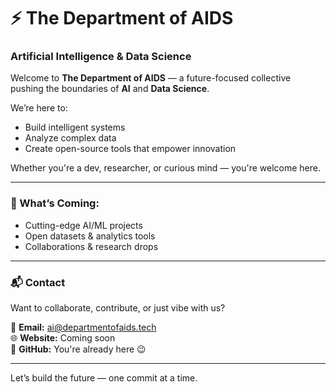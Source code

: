 # ⚡ The Department of AIDS  
### Artificial Intelligence & Data Science

Welcome to **The Department of AIDS** — a future-focused collective pushing the boundaries of **AI** and **Data Science**.

We’re here to:
- Build intelligent systems
- Analyze complex data
- Create open-source tools that empower innovation

Whether you're a dev, researcher, or curious mind — you're welcome here.

---

### 🚀 What’s Coming:
- Cutting-edge AI/ML projects
- Open datasets & analytics tools
- Collaborations & research drops

---

### 📬 Contact
Want to collaborate, contribute, or just vibe with us?

📧 **Email:** ai@departmentofaids.tech  
🌐 **Website:** Coming soon  
🐙 **GitHub:** You're already here 😉

---

Let’s build the future — one commit at a time.
